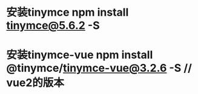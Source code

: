 # 安装tinymce  npm install tinymce@5.6.2 -S
# 安装tinymce-vue npm install @tinymce/tinymce-vue@3.2.6 -S  // vue2的版本
